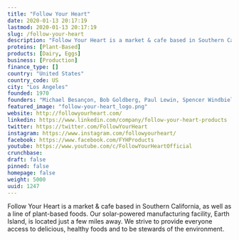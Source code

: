 ```yaml
---
title: "Follow Your Heart"
date: 2020-01-13 20:17:19
lastmod: 2020-01-13 20:17:19
slug: /follow-your-heart
description: "Follow Your Heart is a market & cafe based in Southern California, as well as a line of plant-based foods.  Our solar-powered manufacturing facility, Earth Island, is located just a few miles away. We strive to provide everyone access to delicious, healthy foods and to be stewards of the environment."
proteins: [Plant-Based]
products: [Dairy, Eggs]
business: [Production]
finance_type: []
country: "United States"
country_code: US
city: "Los Angeles"
founded: 1970
founders: "Michael Besançon, Bob Goldberg, Paul Lewin, Spencer Windbiel"
featured_image: "follow-your-heart_logo.png"
website: http://followyourheart.com/
linkedin: https://www.linkedin.com/company/follow-your-heart-products
twitter: https://twitter.com/FollowYourHeart
instagram: https://www.instagram.com/followyourheart/
facebook: https://www.facebook.com/FYHProducts
youtube: https://www.youtube.com/c/FollowYourHeartOfficial
crunchbase: 
draft: false
pinned: false
homepage: false
weight: 5000
uuid: 1247
---
```

Follow Your Heart is a market & cafe based in Southern California, as well as a line of plant-based foods.  Our solar-powered manufacturing facility, Earth Island, is located just a few miles away. We strive to provide everyone access to delicious, healthy foods and to be stewards of the environment.
